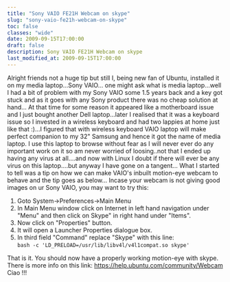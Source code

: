 ```yaml
---
title: "Sony VAIO FE21H Webcam on skype"
slug: "sony-vaio-fe21h-webcam-on-skype"
toc: false
classes: "wide"
date: 2009-09-15T17:00:00
draft: false
description: Sony VAIO FE21H Webcam on skype
last_modified_at: 2009-09-15T17:00:00
---
```

Alright friends not a huge tip but still I, being new fan of Ubuntu, installed it on my media laptop...Sony VAIO...
one might ask what is media laptop...well I had a bit of problem with my Sony VAIO some 1.5 years back and a key got stuck and as it goes with any Sony product there was no cheap solution at hand...
At that time for some reason it appeared like a motherboard issue and I just bought another Dell laptop...later I realised that it was a keyboard issue so I invested in a wireless keyboard and had two lappies at home just like that :)...I figured that with wireless keyboard VAIO laptop will make perfect companion to my 32&quot; Samsung and hence it got the name of media laptop.
I use this laptop to browse without fear as I will never ever do any important work on it so am never worried of loosing..not that I ended up having any virus at all....and now with Linux I doubt if there will ever be any virus on this laptop....but anyway I have gone on a tangent...
What I started to tell was a tip on how we can make VAIO's inbuilt motion-eye webcam to behave and the tip goes as below...
Incase your webcam is not giving good images on ur Sony VAIO, you may want to try this:
<ol>
<li>Goto System-&gt;Preferences-&gt;Main Menu</li>
<li>In Main Menu window click on Internet in left hand navigation under &quot;Menu&quot; and then click on Skype&quot; in right hand under &quot;Items&quot;.</li>
<li>Now click on &quot;Properties&quot; button.</li>
<li>It will open a Launcher Properties dialogue box.</li>
<li>In third field &quot;Command&quot; replace &quot;Skype&quot; with this line:<br>
<code>bash -c 'LD_PRELOAD=/usr/lib/libv4l/v4l1compat.so skype'</code></li>
</ol>
That is it. You should now have a properly working motion-eye with skype.
There is more info on this link:
<a href="https://help.ubuntu.com/community/Webcam">https://help.ubuntu.com/community/Webcam</a>
Ciao !!!
